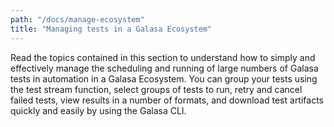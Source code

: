 ```yaml
---
path: "/docs/manage-ecosystem"
title: "Managing tests in a Galasa Ecosystem"
---
```


Read the topics contained in this section to understand how to simply and effectively manage the scheduling and running of large numbers of Galasa tests in automation in a Galasa Ecosystem. You can group your tests using the test stream function, select groups of tests to run, retry and cancel failed tests, view results in a number of formats, and download test artifacts quickly and easily by using the Galasa CLI. 




